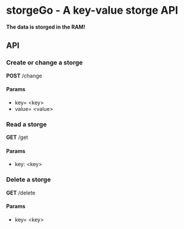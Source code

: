 # storgeGo - A key-value storge API

**The data is storged in the RAM!**

## API

### Create or change a storge

**POST** /change

#### Params

* key= \<key>
* value= \<value>

### Read a storge

**GET** /get

#### Params

* key: \<key>

### Delete a storge

**GET** /delete

#### Params

* key= \<key>
